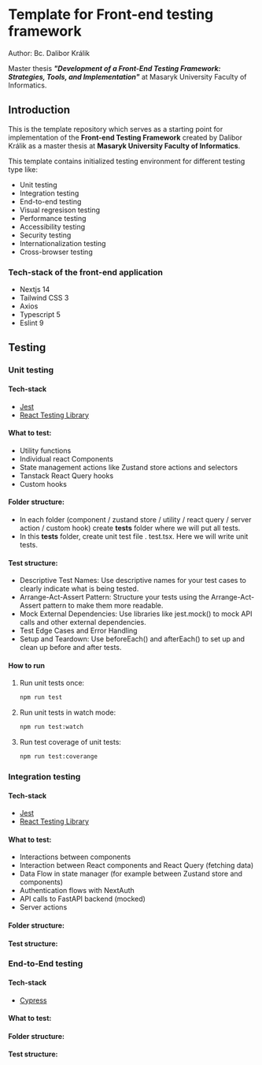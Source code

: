 # Template for Front-end testing framework
Author: Bc. Dalibor Králik

Master thesis ***"Development of a Front-End Testing Framework: Strategies, Tools, and Implementation"*** at Masaryk University Faculty of Informatics.

## Introduction
This is the template repository which serves as a starting point for implementation of the **Front-end Testing Framework** created by Dalibor Králik as a master thesis at **Masaryk University Faculty of Informatics**.

This template contains initialized testing environment for different testing type like:
- Unit testing
- Integration testing
- End-to-end testing
- Visual regresison testing
- Performance testing
- Accessibility testing
- Security testing
- Internationalization testing
- Cross-browser testing

### Tech-stack of the front-end application
- Nextjs 14
- Tailwind CSS 3
- Axios
- Typescript 5
- Eslint 9

## Testing
### Unit testing
#### Tech-stack
- [Jest](https://www.npmjs.com/package/jest)
- [React Testing Library](https://www.npmjs.com/package/@testing-library/dom)

#### What to test:
- Utility functions
- Individual react Components
- State management actions like Zustand store actions and selectors
- Tanstack React Query hooks
- Custom hooks

#### Folder structure:
- In each folder (component / zustand store / utility / react query / server action / custom hook) create __tests__ folder where we will put all tests.
- In this __tests__ folder, create unit test file <name-of-component>. test.tsx. Here we will write unit tests.

#### Test structure:
- Descriptive Test Names: Use descriptive names for your test cases to clearly indicate what is being tested.
- Arrange-Act-Assert Pattern: Structure your tests using the Arrange-Act-Assert pattern to make them more readable.
- Mock External Dependencies:  Use libraries like jest.mock() to mock API calls and other external dependencies.
- Test Edge Cases and Error Handling
- Setup and Teardown: Use beforeEach() and afterEach() to set up and clean up before and after tests.


#### How to run
1. Run unit tests once:
    ```bash
    npm run test
    ```

2. Run unit tests in watch mode:
    ```bash
    npm run test:watch
    ```

3. Run test coverage of unit tests:
    ```bash
    npm run test:coverange
    ```



### Integration testing
#### Tech-stack
- [Jest](https://www.npmjs.com/package/jest)
- [React Testing Library](https://www.npmjs.com/package/@testing-library/dom)

#### What to test:
- Interactions between components
- Interaction between React components and React Query (fetching data)
- Data Flow in state manager (for example between Zustand store and components)
- Authentication flows with NextAuth
- API calls to FastAPI backend (mocked)
- Server actions

#### Folder structure:

#### Test structure:



### End-to-End testing
#### Tech-stack
- [Cypress](https://www.npmjs.com/package/cypress)

#### What to test:

#### Folder structure:

#### Test structure: